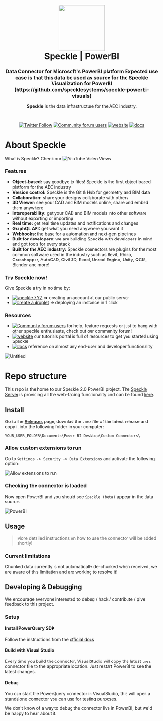 <h1 align="center">
  <img src="https://user-images.githubusercontent.com/2679513/131189167-18ea5fe1-c578-47f6-9785-3748178e4312.png" width="150px"/><br/>
  Speckle | PowerBI
</h1>
<h3 align="center">
    Data Connector for Microsoft's PowerBI platform
    Expected use case is that this data be used as source for the Speckle Visualization for PowerBI (https://github.com/specklesystems/speckle-powerbi-visuals)
</h3>
<p align="center"><b>Speckle</b> is the data infrastructure for the AEC industry.</p><br/>

<p align="center"><a href="https://twitter.com/SpeckleSystems"><img src="https://img.shields.io/twitter/follow/SpeckleSystems?style=social" alt="Twitter Follow"></a> <a href="https://speckle.community"><img src="https://img.shields.io/discourse/users?server=https%3A%2F%2Fspeckle.community&amp;style=flat-square&amp;logo=discourse&amp;logoColor=white" alt="Community forum users"></a> <a href="https://speckle.systems"><img src="https://img.shields.io/badge/https://-speckle.systems-royalblue?style=flat-square" alt="website"></a> <a href="https://speckle.guide/dev/"><img src="https://img.shields.io/badge/docs-speckle.guide-orange?style=flat-square&amp;logo=read-the-docs&amp;logoColor=white" alt="docs"></a></p>
<p align="center"></p>

# About Speckle

What is Speckle? Check our ![YouTube Video Views](https://img.shields.io/youtube/views/B9humiSpHzM?label=Speckle%20in%201%20minute%20video&style=social)

### Features

- **Object-based:** say goodbye to files! Speckle is the first object based platform for the AEC industry
- **Version control:** Speckle is the Git & Hub for geometry and BIM data
- **Collaboration:** share your designs collaborate with others
- **3D Viewer:** see your CAD and BIM models online, share and embed them anywhere
- **Interoperability:** get your CAD and BIM models into other software without exporting or importing
- **Real time:** get real time updates and notifications and changes
- **GraphQL API:** get what you need anywhere you want it
- **Webhooks:** the base for a automation and next-gen pipelines
- **Built for developers:** we are building Speckle with developers in mind and got tools for every stack
- **Built for the AEC industry:** Speckle connectors are plugins for the most common software used in the industry such as Revit, Rhino, Grasshopper, AutoCAD, Civil 3D, Excel, Unreal Engine, Unity, QGIS, Blender and more!

### Try Speckle now!

Give Speckle a try in no time by:

- [![speckle XYZ](https://img.shields.io/badge/https://-speckle.xyz-0069ff?style=flat-square&logo=hackthebox&logoColor=white)](https://speckle.xyz) ⇒ creating an account at our public server
- [![create a droplet](https://img.shields.io/badge/Create%20a%20Droplet-0069ff?style=flat-square&logo=digitalocean&logoColor=white)](https://marketplace.digitalocean.com/apps/speckle-server?refcode=947a2b5d7dc1) ⇒ deploying an instance in 1 click 

### Resources

- [![Community forum users](https://img.shields.io/badge/community-forum-green?style=for-the-badge&logo=discourse&logoColor=white)](https://speckle.community) for help, feature requests or just to hang with other speckle enthusiasts, check out our community forum!
- [![website](https://img.shields.io/badge/tutorials-speckle.systems-royalblue?style=for-the-badge&logo=youtube)](https://speckle.systems) our tutorials portal is full of resources to get you started using Speckle
- [![docs](https://img.shields.io/badge/docs-speckle.guide-orange?style=for-the-badge&logo=read-the-docs&logoColor=white)](https://speckle.guide/dev/) reference on almost any end-user and developer functionality

![Untitled](https://user-images.githubusercontent.com/2679513/132021739-15140299-624d-4410-98dc-b6ae6d9027ab.png)

# Repo structure

This repo is the home to our Speckle 2.0 PowerBI project. The [Speckle Server](https://github.com/specklesystems/Server) is providing all the web-facing functionality and can be found [here](https://github.com/specklesystems/Server).

## Install

Go to the [Releases](https://github.com/specklesystems/speckle-powerbi/releases) page, downlad the `.mez` file of the latest release and copy it into the following folder in your computer:

```
YOUR_USER_FOLDER\Documents\Power BI Desktop\Custom Connectors\
```

### Allow custom extensions to run

Go to `Settings -> Security -> Data Extensions` and activate the following option:

![Allow extensions to run](https://user-images.githubusercontent.com/2316535/130931149-074cf6a8-1910-41f1-99c7-b8b08168f473.png)

### Checking the connector is loaded

Now open PowerBI and you should see `Speckle (beta)` appear in the data source.

![PowerBI](https://user-images.githubusercontent.com/2316535/129580913-02e5e662-f344-419c-9894-e97055930c58.png)

## Usage

> More detailed instructions on how to use the connector will be added shortly!

### Current limitations

Chunked data currently is not automatically de-chunked when received, we are aware of this limitation and are working to resolve it!

## Developing & Debugging

We encourage everyone interested to debug / hack / contribute / give feedback to this project.

### Setup

#### Install PowerQuery SDK

Follow the instructions from the [official docs](https://docs.microsoft.com/en-us/power-query/installingsdk)

#### Build with Visual Studio

Every time you build the connector, VisualStudio will copy the latest `.mez` connector file to the appropriate location. Just restart PowerBI to see the latest changes.

#### Debug

You can start the PowerQuery connector in VisualStudio, this will open a standalone connector you can use for testing purposes.

We don't know of a way to debug the connector live in PowerBI, but we'd be happy to hear about it.
